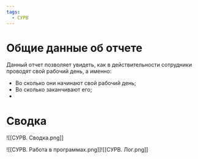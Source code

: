 ```yaml
---
tags:
  - СУРВ
---
```

# Общие данные об отчете
Данный отчет позволяет увидеть, как в действительности сотрудники проводят свой рабочий день, а именно:
- Во сколько они начинают свой рабочий день;
- Во сколько заканчивают его;
- 

# Сводка
![[СУРВ. Сводка.png]]



![[СУРВ. Работа в программах.png]]![[СУРВ. Лог.png]]